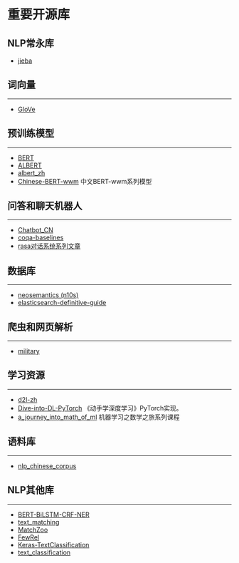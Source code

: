 # 重要开源库


## NLP常永库
- [jieba](https://github.com/fxsjy/jieba)

## 词向量

---

- [GloVe](https://github.com/stanfordnlp/GloVe)



## 预训练模型

---

- [BERT](https://github.com/google-research/bert)
- [ALBERT](https://github.com/google-research/albert)
- [albert_zh](https://github.com/brightmart/albert_zh)
- [Chinese-BERT-wwm](https://github.com/brightmart/albert_zh)  中文BERT-wwm系列模型


## 问答和聊天机器人

---

- [Chatbot_CN](https://github.com/charlesXu86/Chatbot_CN)
- [coqa-baselines](https://github.com/stanfordnlp/coqa-baselines)
- [rasa对话系统系列文章](https://github.com/GaoQ1/rasa_chatbot_cn)




## 数据库

---

- [neosemantics (n10s)](https://github.com/neo4j-labs/neosemantics)
- [elasticsearch-definitive-guide](https://github.com/elasticsearch-cn/elasticsearch-definitive-guide)


## 爬虫和网页解析

---

- [military](https://github.com/d470969047h/military) 


## 学习资源

---

- [d2l-zh](https://github.com/d2l-ai/d2l-zh)
- [Dive-into-DL-PyTorch](https://github.com/zailushang2006/Dive-into-DL-PyTorch) 《动手学深度学习》PyTorch实现。
- [a_journey_into_math_of_ml](https://github.com/aespresso/a_journey_into_math_of_ml) 机器学习之数学之旅系列课程


## 语料库

---

- [nlp_chinese_corpus](https://github.com/brightmart/nlp_chinese_corpus)



## NLP其他库

---

- [BERT-BiLSTM-CRF-NER](https://github.com/macanv/BERT-BiLSTM-CRF-NER)
- [text_matching](https://github.com/pengming617/text_matching)
- [MatchZoo](https://github.com/NTMC-Community/MatchZoo)
- [FewRel](https://github.com/thunlp/FewRel)
- [Keras-TextClassification](https://github.com/yongzhuo/Keras-TextClassification)
- [text_classification](https://github.com/brightmart/text_classification)











